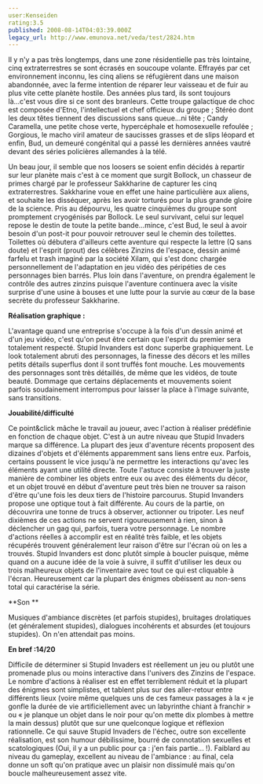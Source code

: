 ```yaml
---
user:Kenseiden
rating:3.5
published: 2008-08-14T04:03:39.000Z
legacy_url: http://www.emunova.net/veda/test/2824.htm
---
```

Il y n'y a pas très longtemps, dans une zone résidentielle pas très lointaine, cinq extraterrestres se sont écrasés en soucoupe volante. Effrayés par cet environnement inconnu, les cinq aliens se réfugièrent dans une maison abandonnée, avec la ferme intention de réparer leur vaisseau et de fuir au plus vite cette planète hostile. Des années plus tard, ils sont toujours là...c'est vous dire si ce sont des branleurs. Cette troupe galactique de choc est composée d'Etno, l'intellectuel et chef officieux du groupe ; Stéréo dont les deux têtes tiennent des discussions sans queue...ni tête ; Candy Caramella, une petite chose verte, hypercéphale et homosexuelle refoulée ; Gorgious, le macho viril amateur de saucisses grasses et de slips léopard et enfin, Bud, un demeuré congénital qui a passé les dernières années vautré devant des séries policières allemandes à la télé.   

  

Un beau jour, il semble que nos loosers se soient enfin décidés à repartir sur leur planète mais c'est à ce moment que surgit Bollock, un chasseur de primes chargé par le professeur Sakkharine de capturer les cinq extraterrestres. Sakkharine voue en effet une haine particulière aux aliens, et souhaite les disséquer, après les avoir torturés pour la plus grande gloire de la science. Pris au dépourvu, les quatre cinquièmes du groupe sont promptement cryogénisés par Bollock. Le seul survivant, celui sur lequel repose le destin de toute la petite bande...mince, c'est Bud, le seul à avoir besoin d'un post-it pour pouvoir retrouver seul le chemin des toilettes. Toilettes où débutera d'ailleurs cette aventure qui respecte la lettre (Q sans doute) et l'esprit (prout) des célèbres Zinzins de l'espace, dessin animé farfelu et trash imaginé par la société Xilam, qui s'est donc chargée personnellement de l'adaptation en jeu vidéo des péripéties de ces personnages bien barrés. Plus loin dans l'aventure, on prendra également le contrôle des autres zinzins puisque l'aventure continuera avec la visite surprise d'une usine à bouses et une lutte pour la survie au cœur de la base secrète du professeur Sakkharine.   

  

**Réalisation graphique :**   

L'avantage quand une entreprise s'occupe à la fois d'un dessin animé et d'un jeu vidéo, c'est qu'on peut être certain que l'esprit du premier sera totalement respecté. Stupid Invanders est donc superbe graphiquement. Le look totalement abruti des personnages, la finesse des décors et les milles petits détails superflus dont il sont truffés font mouche. Les mouvements des personnages sont très détaillés, de même que les vidéos, de toute beauté. Dommage que certains déplacements et mouvements soient parfois soudainement interrompus pour laisser la place à l'image suivante, sans transitions.  

  

**Jouabilité/difficulté**   

Ce point&click mâche le travail au joueur, avec l'action à réaliser prédéfinie en fonction de chaque objet. C'est à un autre niveau que Stupid Invaders marque sa différence. La plupart des jeux d'aventure récents proposent des dizaines d'objets et d'éléments apparemment sans liens entre eux. Parfois, certains poussent le vice jusqu'à ne permettre les interactions qu'avec les éléments ayant une utilité directe. Toute l'astuce consiste à trouver la juste manière de combiner les objets entre eux ou avec des éléments du décor, et un objet trouvé en début d'aventure peut très bien ne trouver sa raison d'être qu'une fois les deux tiers de l'histoire parcourus. Stupid Invanders propose une optique tout à fait différente. Au cours de la partie, on découvrira une tonne de trucs à observer, actionner ou tripoter. Les neuf dixièmes de ces actions ne servent rigoureusement à rien, sinon à déclencher un gag qui, parfois, tuera votre personnage. Le nombre d'actions réelles à accomplir est en réalité très faible, et les objets récupérés trouvent généralement leur raison d'être sur l'écran où on les a trouvés. Stupid Invanders est donc plutôt simple à boucler puisque, même quand on a aucune idée de la voie à suivre, il suffit d'utiliser les deux ou trois malheureux objets de l'inventaire avec tout ce qui est cliquable à l'écran. Heureusement car la plupart des énigmes obéissent au non-sens total qui caractérise la série.  

  

**Son **  

Musiques d'ambiance discrètes (et parfois stupides), bruitages drolatiques (et généralement stupides), dialogues incohérents et absurdes (et toujours stupides). On n'en attendait pas moins.  

  

**En bref :14/20**   

Difficile de déterminer si Stupid Invaders est réellement un jeu ou plutôt une promenade plus ou moins interactive dans l'univers des Zinzins de l'espace. Le nombre d'actions à réaliser est en effet terriblement réduit et la plupart des énigmes sont simplistes, et tablent plus sur des aller-retour entre différents lieux (voire même quelques uns de ces fameux passages à la « je gonfle la durée de vie artificiellement avec un labyrinthe chiant à franchir » ou « je planque un objet dans le noir pour qu'on mette dix plombes à mettre la main dessus) plutôt que sur une quelconque logique et réflexion rationnelle. Ce qui sauve Stupid Invaders de l'échec, outre son excellente réalisation, est son humour débilissime, bourré de connotation sexuelles et scatologiques (Oui, il y a un public pour ça : j'en fais partie... !). Faiblard au niveau du gameplay, excellent au niveau de l'ambiance : au final, cela donne un soft qu'on pratique avec un plaisir non dissimulé mais qu'on boucle malheureusement assez vite.